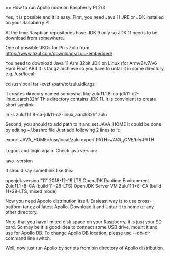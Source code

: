 == How to run Apollo node on Raspberry PI 2/3

Yes, it is possible and it is easy. First, you need Java 11 JRE or JDK installed on your Raspberry PI.

At the time Raspbian repositories have JDK 9 only so JDK 11  needs to be download from somewhere.

One of possible JKDs for Pi is Zulu from https://www.azul.com/downloads/zulu-embedded/

You need to download Java 11 Arm 32bit JDK on Linux (for Armv8/v7/v6 Hard Float ABI)
It is tar.gz archieve so you have to untar it in some directory, e.g. /usr/local:

cd /usr/local
tar -xvzf /path/to/zuluJdk.tgz

it creates direcory named somewhat like zulu11.1.8-ca-jdk11-c2-linux_aarch32hf
This directory contains JDK 11. It is convinient to create short symlink

ln -s zulu11.1.8-ca-jdk11-c2-linux_aarch32hf zulu

Second, you should to add path to it and set JAVA_HOME
It could be done by editing ~/.bashrc file
Just add following  2 lines to it:

export JAVA_HOME=/usr/local/zulu
export PATH=$JAVA_HONE/bin:$PATH

Logout and login again. Check java version:

java -version

It should say somethink like this:

openjdk version "11" 2018-12-18 LTS
OpenJDK Runtime Environment Zulu11.1+8-CA (build 11+28-LTS)
OpenJDK Server VM Zulu11.1+8-CA (build 11+28-LTS, mixed mode)

Now you need Apoolo distrinution itself. Easieast way is to use cross-patform tar.gz of latest Apollo.
Download it and Untar it to home or any other directory. 

Note, that you have limited disk space on your Raspberry, 
it is just your SD card. So may be it is good idea to connect some USB drive, mount it and use for Apollo DB.
To change Apollo DB location, please use --db-dir command line switch.
 

Well, now just run Apollo by scripts from bin directory of Apollo distribution.
 